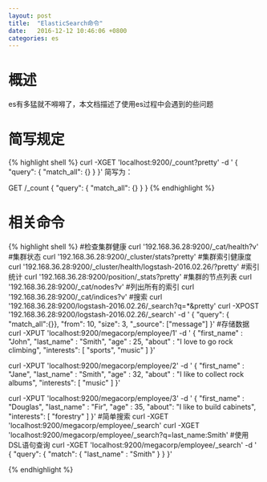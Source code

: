 ```yaml
---
layout: post
title:  "ElasticSearch命令"
date:   2016-12-12 10:46:06 +0800
categories: es
---
```

# 概述

es有多猛就不嘚嘚了，本文档描述了使用es过程中会遇到的些问题

# 简写规定
{% highlight shell %}
curl -XGET 'localhost:9200/_count?pretty' -d '
{
    "query": {
        "match_all": {}
    }
}'
简写为：

GET /_count
{
    "query": {
        "match_all": {}
    }
}
{% endhighlight %}

# 相关命令
{% highlight shell %}
#检查集群健康
curl '192.168.36.28:9200/_cat/health?v'
#集群状态
curl '192.168.36.28:9200/_cluster/stats?pretty'
#集群索引健康度
curl '192.168.36.28:9200/_cluster/health/logstash-2016.02.26/?pretty'
#索引统计
curl '192.168.36.28:9200/position/_stats?pretty'
#集群的节点列表
curl '192.168.36.28:9200/_cat/nodes?v'
#列出所有的索引
curl '192.168.36.28:9200/_cat/indices?v'
#搜索
curl '192.168.36.28:9200/logstash-2016.02.26/_search?q=*&pretty'
curl -XPOST '192.168.36.28:9200/logstash-2016.02.26/_search' -d '
{
  "query": { "match_all":{}},
  "from": 10,
  "size": 3,
  "_source": ["message"]
}'
#存储数据
curl -XPUT 'localhost:9200/megacorp/employee/1' -d '
{
    "first_name" : "John",
    "last_name" :  "Smith",
    "age" :        25,
    "about" :      "I love to go rock climbing",
    "interests": [ "sports", "music" ]
}'

curl -XPUT 'localhost:9200/megacorp/employee/2' -d '
{
    "first_name" :  "Jane",
    "last_name" :   "Smith",
    "age" :         32,
    "about" :       "I like to collect rock albums",
    "interests":  [ "music" ]
}'

curl -XPUT 'localhost:9200/megacorp/employee/3' -d '
{
    "first_name" :  "Douglas",
    "last_name" :   "Fir",
    "age" :         35,
    "about":        "I like to build cabinets",
    "interests":  [ "forestry" ]
}'
#简单搜索
curl -XGET 'localhost:9200/megacorp/employee/_search'
curl -XGET 'localhost:9200/megacorp/employee/_search?q=last_name:Smith'
#使用DSL语句查询
curl -XGET 'localhost:9200/megacorp/employee/_search' -d '
{
    "query": {
        "match": {
          "last_name" : "Smith"
        }
    }
}'

{% endhighlight %}